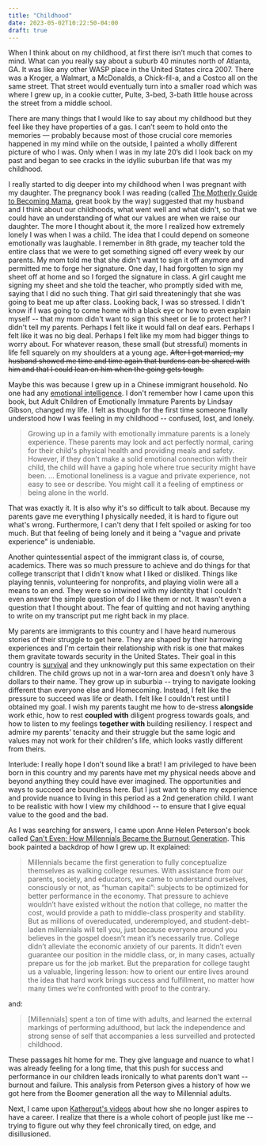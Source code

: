 ```yaml
---
title: "Childhood"
date: 2023-05-02T10:22:50-04:00
draft: true
---
```


When I think about on my childhood, at first there isn’t much that comes to mind. What can you really say about a suburb 40 minutes north of Atlanta, GA. It was like any other WASP place in the United States circa 2007. There was a Kroger, a Walmart, a McDonalds, a Chick-fil-a, and a Costco all on the same street. That street would eventually turn into a smaller road which was where I grew up, in a cookie cutter, Pulte, 3-bed, 3-bath little house across the street from a middle school.

There are many things that I would like to say about my childhood but they feel like they have properties of a gas. I can’t seem to hold onto the memories — probably because most of those crucial core memories happened in my mind while on the outside, I painted a wholly different picture of who I was. Only when I was in my late 20’s did I look back on my past and began to see cracks in the idyllic suburban life that was my childhood.

I really started to dig deeper into my childhood when I was pregnant with my daughter.  The pregnancy book I was reading (called [The Motherly Guide to Becoming Mama](https://www.amazon.com/Motherly-Guide-Becoming-Mama-Redefining-ebook/dp/B07SMFY6N6), great book by the way) suggested that my husband and I think about our childhoods, what went well and what didn't, so that we could have an understanding of what our values are when we raise our daughter.  The more I thought about it, the more I realized how extremely lonely I was when I was a child.  The idea that I could depend on someone emotionally was laughable.  I remember in 8th grade, my teacher told the entire class that we were to get something signed off every week by our parents.  My mom told me that she didn't want to sign it off anymore and permitted me to forge her signature.  One day, I had forgotten to sign my sheet off at home and so I forged the signature in class.  A girl caught me signing my sheet and she told the teacher, who promptly sided with me, saying that I did no such thing.  That girl said threateningly that she was going to beat me up after class.  Looking back, I was so stressed.  I didn't know if I was going to come home with a black eye or how to even explain myself -- that my mom didn't want to sign this sheet or lie to protect her?  I didn't tell my parents.  Perhaps I felt like it would fall on deaf ears.  Perhaps I felt like it was no big deal.  Perhaps I felt like my mom had bigger things to worry about.  For whatever reason, these small (but stressful) moments in life fell squarely on my shoulders at a young age.  ~~After I got married, my husband showed me time and time again that burdens can be shared with him and that I could lean on him when the going gets tough.~~

Maybe this was because I grew up in a Chinese immigrant household.  No one had any [emotional intelligence](https://www.amazon.com/Adult-Children-Emotionally-Immature-Parents/dp/1626251703).  I don't remember how I came upon this book, but Adult Children of Emotionally Immature Parents by Lindsay Gibson, changed my life.  I felt as though for the first time someone finally understood how I was feeling in my childhood -- confused, lost, and lonely.

> Growing up in a family with emotionally immature parents is a lonely experience.  These parents may look and act perfectly normal, caring for their child's physical health and providing meals and safety.  However, if they don't make a solid emotional connection with their child, the child will have a gaping hole where true security might have been.
... Emotional loneliness is a vague and private experience, not easy to see or describe.  You might call it a feeling of emptiness or being alone in the world.

That was exactly it.  It is also why it's so difficult to talk about.  Because my parents gave me everything I physically needed, it is hard to figure out what's wrong.  Furthermore, I can't deny that I felt spoiled or asking for too much.  But that feeling of being lonely and it being a "vague and private experience" is undeniable.

Another quintessential aspect of the immigrant class is, of course, academics.  There was so much pressure to achieve and do things for that college transcript that I didn't know what I liked or disliked.  Things like playing tennis, volunteering for nonprofits, and playing violin were all a means to an end.  They were so intwined with my identity that I couldn't even answer the simple question of do I like them or not.  It wasn't even a question that I thought about.  The fear of quitting and not having anything to write on my transcript put me right back in my place.

My parents are immigrants to this country and I have heard numerous stories of their struggle to get here.  They are shaped by their harrowing experiences and I'm certain their relationship with risk is one that makes them gravitate towards security in the United States.  Their goal in this country is [survival](https://www.simplypsychology.org/maslow.html#:~:text=From%20the%20bottom%20of%20the,can%20attend%20to%20higher%20needs.) and they unknowingly put this same expectation on their children.  The child grows up not in a war-torn area and doesn't only have 3 dollars to their name.  They grow up in suburbia -- trying to navigate looking different than everyone else and Homecoming.  Instead, I felt like the pressure to succeed was life or death.  I felt like I couldn't rest until I obtained my goal.  I wish my parents taught me how to de-stress **alongside** work ethic, how to rest **coupled with** diligent progress towards goals, and how to listen to my feelings **together with** building resiliency.  I respect and admire my parents' tenacity and their struggle but the same logic and values may not work for their children's life, which looks vastly different from theirs.

Interlude:  I really hope I don't sound like a brat!  I am privileged to have been born in this country and my parents have met my physical needs above and beyond anything they could have ever imagined.  The opportunities and ways to succeed are boundless here.  But I just want to share my experience and provide nuance to living in this period as a 2nd generation child.  I want to be realistic with how I view my childhood -- to ensure that I give equal value to the good and the bad.

As I was searching for answers, I came upon Anne Helen Peterson's book called [Can't Even: How Millennials Became the Burnout Generation](https://www.amazon.com/Cant-Even-Millennials-Burnout-Generation/dp/0358315077).  This book painted a backdrop of how I grew up.  It explained:

> Millennials became the first generation to fully conceptualize themselves as walking college resumes.  With assistance from our parents, society, and educators, we came to understand ourselves, consciously or not, as “human capital”: subjects to be optimized for better performance in the economy.
That pressure to achieve wouldn’t have existed without the notion that college, no matter the cost, would provide a path to middle-class prosperity and stability.  But as millions of overeducated, underemployed, and student-debt-laden millennials will tell you, just because everyone around you believes in the gospel doesn’t mean it’s necessarily true.
College didn’t alleviate the economic anxiety of our parents.  It didn’t even guarantee our position in the middle class, or, in many cases, actually prepare us for the job market.  But the preparation for college taught us a valuable, lingering lesson:  how to orient our entire lives around the idea that hard work brings success and fulfillment, no matter how many times we’re confronted with proof to the contrary.

and:

> [Millennials] spent a ton of time with adults, and learned the external markings of performing adulthood, but lack the independence and strong sense of self that accompanies a less surveilled and protected childhood.

These passages hit home for me.  They give language and nuance to what I was already feeling for a long time, that this push for success and performance in our children leads ironically to what parents don't want -- burnout and failure.  This analysis from Peterson gives a history of how we got here from the Boomer generation all the way to Millennial adults.

Next, I came upon [Katherout's videos](https://www.youtube.com/watch?v=nKFypHcnGu4) about how she no longer aspires to have a career.  I realize that there is a whole cohort of people just like me -- trying to figure out why they feel chronically tired, on edge, and disillusioned.  




